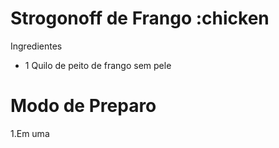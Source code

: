 # Strogonoff de Frango :chicken

Ingredientes
* 1 Quilo de peito de frango sem pele

# Modo de Preparo
1.Em uma
